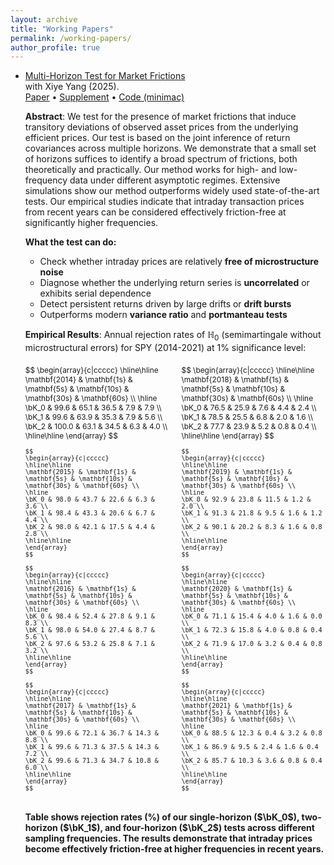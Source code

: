 ```yaml
---
layout: archive
title: "Working Papers"
permalink: /working-papers/
author_profile: true
---
```


- [Multi-Horizon Test for Market Frictions](10.13140/RG.2.2.25644.58246)  
  with Xiye Yang (2025).  
  [Paper](10.13140/RG.2.2.25644.58246) • [Supplement](/assets/papers/Supple_mht.pdf) • [Code (minimac)](https://github.com/merrickli/minimac)


  **Abstract**: We test for the presence of market frictions that induce transitory deviations of observed asset prices from the underlying efficient prices. Our test is based on the joint inference of return covariances across multiple horizons. We demonstrate that a small set of horizons suffices to identify a broad spectrum of frictions, both theoretically and practically. Our method works for high- and low-frequency data under different asymptotic regimes. Extensive simulations show our method outperforms widely used state-of-the-art tests. Our empirical studies indicate that intraday transaction prices from recent years can be considered effectively friction-free at significantly higher frequencies.


  **What the test can do:**
  - Check whether intraday prices are relatively **free of microstructure noise**
  - Diagnose whether the underlying return series is **uncorrelated** or exhibits serial dependence
  - Detect persistent returns driven by large drifts or **drift bursts**
  - Outperforms modern **variance ratio** and **portmanteau tests**


  **Empirical Results**: Annual rejection rates of $\mathbb{H}_0$ (semimartingale without microstructural errors) for SPY (2014-2021) at 1% significance level:

  <div style="display: flex; justify-content: space-between; font-size: 0.85em; margin: 20px 0;">
    <div style="width: 48%;">
      $$
      \begin{array}{c|ccccc}
      \hline\hline
      \mathbf{2014} & \mathbf{1s} & \mathbf{5s} & \mathbf{10s} & \mathbf{30s} & \mathbf{60s} \\
      \hline
      \bK_0 & 99.6 & 65.1 & 36.5 & 7.9 & 7.9 \\
      \bK_1 & 99.6 & 63.9 & 35.3 & 7.9 & 5.6 \\
      \bK_2 & 100.0 & 63.1 & 34.5 & 6.3 & 4.0 \\
      \hline\hline
      \end{array}
      $$

      $$
      \begin{array}{c|ccccc}
      \hline\hline
      \mathbf{2015} & \mathbf{1s} & \mathbf{5s} & \mathbf{10s} & \mathbf{30s} & \mathbf{60s} \\
      \hline
      \bK_0 & 98.0 & 43.7 & 22.6 & 6.3 & 3.6 \\
      \bK_1 & 98.4 & 43.3 & 20.6 & 6.7 & 4.4 \\
      \bK_2 & 98.0 & 42.1 & 17.5 & 4.4 & 2.8 \\
      \hline\hline
      \end{array}
      $$

      $$
      \begin{array}{c|ccccc}
      \hline\hline
      \mathbf{2016} & \mathbf{1s} & \mathbf{5s} & \mathbf{10s} & \mathbf{30s} & \mathbf{60s} \\
      \hline
      \bK_0 & 98.4 & 52.4 & 27.8 & 9.1 & 8.3 \\
      \bK_1 & 98.0 & 54.0 & 27.4 & 8.7 & 5.6 \\
      \bK_2 & 97.6 & 53.2 & 25.8 & 7.1 & 3.2 \\
      \hline\hline
      \end{array}
      $$

      $$
      \begin{array}{c|ccccc}
      \hline\hline
      \mathbf{2017} & \mathbf{1s} & \mathbf{5s} & \mathbf{10s} & \mathbf{30s} & \mathbf{60s} \\
      \hline
      \bK_0 & 99.6 & 72.1 & 36.7 & 14.3 & 8.8 \\
      \bK_1 & 99.6 & 71.3 & 37.5 & 14.3 & 7.2 \\
      \bK_2 & 99.6 & 71.3 & 34.7 & 10.8 & 6.0 \\
      \hline\hline
      \end{array}
      $$
    </div>

    <div style="width: 48%;">
      $$
      \begin{array}{c|ccccc}
      \hline\hline
      \mathbf{2018} & \mathbf{1s} & \mathbf{5s} & \mathbf{10s} & \mathbf{30s} & \mathbf{60s} \\
      \hline
      \bK_0 & 76.5 & 25.9 & 7.6 & 4.4 & 2.4 \\
      \bK_1 & 78.5 & 25.5 & 6.8 & 2.0 & 1.6 \\
      \bK_2 & 77.7 & 23.9 & 5.2 & 0.8 & 0.4 \\
      \hline\hline
      \end{array}
      $$

      $$
      \begin{array}{c|ccccc}
      \hline\hline
      \mathbf{2019} & \mathbf{1s} & \mathbf{5s} & \mathbf{10s} & \mathbf{30s} & \mathbf{60s} \\
      \hline
      \bK_0 & 92.9 & 23.8 & 11.5 & 1.2 & 2.0 \\
      \bK_1 & 91.3 & 21.8 & 9.5 & 1.6 & 1.2 \\
      \bK_2 & 90.1 & 20.2 & 8.3 & 1.6 & 0.8 \\
      \hline\hline
      \end{array}
      $$

      $$
      \begin{array}{c|ccccc}
      \hline\hline
      \mathbf{2020} & \mathbf{1s} & \mathbf{5s} & \mathbf{10s} & \mathbf{30s} & \mathbf{60s} \\
      \hline
      \bK_0 & 71.1 & 15.4 & 4.0 & 1.6 & 0.0 \\
      \bK_1 & 72.3 & 15.8 & 4.0 & 0.8 & 0.4 \\
      \bK_2 & 71.9 & 17.0 & 3.2 & 0.4 & 0.8 \\
      \hline\hline
      \end{array}
      $$

      $$
      \begin{array}{c|ccccc}
      \hline\hline
      \mathbf{2021} & \mathbf{1s} & \mathbf{5s} & \mathbf{10s} & \mathbf{30s} & \mathbf{60s} \\
      \hline
      \bK_0 & 88.5 & 12.3 & 0.4 & 3.2 & 0.8 \\
      \bK_1 & 86.9 & 9.5 & 2.4 & 1.6 & 0.4 \\
      \bK_2 & 85.7 & 10.3 & 3.6 & 0.8 & 0.4 \\
      \hline\hline
      \end{array}
      $$
    </div>
  </div>

  **Table shows rejection rates (%) of our single-horizon ($\bK_0$), two-horizon ($\bK_1$), and four-horizon ($\bK_2$) tests across different sampling frequencies. The results demonstrate that intraday prices become effectively friction-free at higher frequencies in recent years.**
    <div style="width: 45%;">
